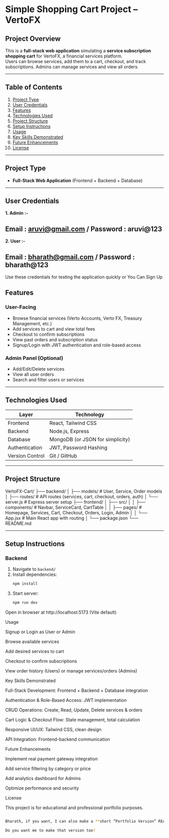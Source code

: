 # Simple Shopping Cart Project – VertoFX

## Project Overview
This is a **full-stack web application** simulating a **service subscription shopping cart** for VertoFX, a financial services platform.  
Users can browse services, add them to a cart, checkout, and track subscriptions. Admins can manage services and view all orders.

---

## Table of Contents
1. [Project Type](#project-type)
2. [User Credentials](#default-credentials)
3. [Features](#features)  
4. [Technologies Used](#technologies-used)  
5. [Project Structure](#project-structure)  
6. [Setup Instructions](#setup-instructions)  
7. [Usage](#usage)  
8. [Key Skills Demonstrated](#key-skills-demonstrated)  
9. [Future Enhancements](#future-enhancements)  
10. [License](#license)  

---

## Project Type
- **Full-Stack Web Application** (Frontend + Backend + Database)  

---

## User Credentials

**1. Admin :-**

   Email : aruvi@gmail.com / 
   Password : aruvi@123
----
**2. User :-**

   Email : bharath@gmail.com /
   Password : bharath@123
---
Use these credentials for testing the application quickly or You Can Sign Up

## Features

### User-Facing
- Browse financial services (Verto Accounts, Verto FX, Treasury Management, etc.)  
- Add services to cart and view total fees  
- Checkout to confirm subscriptions  
- View past orders and subscription status  
- Signup/Login with JWT authentication and role-based access  

### Admin Panel (Optional)
- Add/Edit/Delete services  
- View all user orders  
- Search and filter users or services  

---

## Technologies Used

| Layer         | Technology                      |
| ------------- | ------------------------------- |
| Frontend      | React, Tailwind CSS             |
| Backend       | Node.js, Express                |
| Database      | MongoDB (or JSON for simplicity)|
| Authentication| JWT, Password Hashing           |
| Version Control| Git / GitHub                    |

---

## Project Structure

VertoFX-Cart/
├── backend/
│ ├── models/ # User, Service, Order models
│ ├── routes/ # API routes (services, cart, checkout, orders, auth)
│ └── server.js # Express server setup
├── frontend/
│ ├── src/
│ │ ├── components/ # Navbar, ServiceCard, CartTable
│ │ ├── pages/ # Homepage, Services, Cart, Checkout, Orders, Login, Admin
│ │ └── App.jsx # Main React app with routing
│ └── package.json
└── README.md


---

## Setup Instructions

### Backend
1. Navigate to `backend/`  
2. Install dependencies:  
   ```bash
   npm install

3. Start server:
   ```bash
   npm run dev

Open in browser at http://localhost:5173 (Vite default)

Usage

Signup or Login as User or Admin

Browse available services

Add desired services to cart

Checkout to confirm subscriptions

View order history (Users) or manage services/orders (Admins)

Key Skills Demonstrated

Full-Stack Development: Frontend + Backend + Database integration

Authentication & Role-Based Access: JWT implementation

CRUD Operations: Create, Read, Update, Delete services & orders

Cart Logic & Checkout Flow: State management, total calculation

Responsive UI/UX: Tailwind CSS, clean design

API Integration: Frontend-backend communication

Future Enhancements

Implement real payment gateway integration

Add service filtering by category or price

Add analytics dashboard for Admins

Optimize performance and security

License

This project is for educational and professional portfolio purposes.


```bash

Bharath, if you want, I can also make a **short “Portfolio Version” README** that is **super concise, 1-page, visually appealing, and perfect for GitHub presentation**.  

Do you want me to make that version too?
